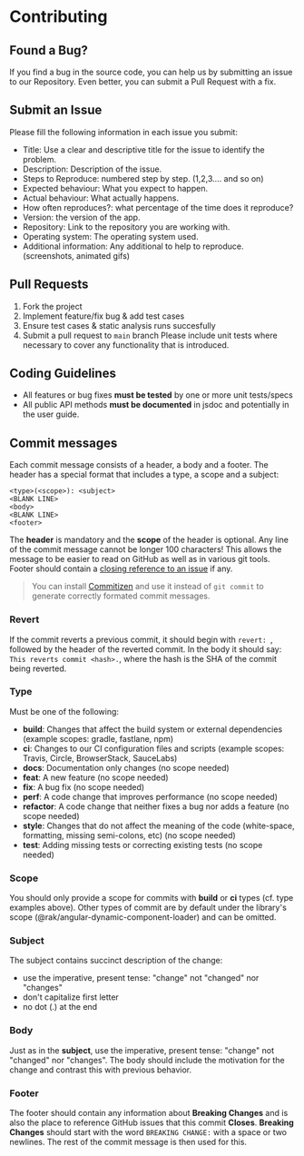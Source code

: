 # Contributing

## Found a Bug?

If you find a bug in the source code, you can help us by submitting an issue to our Repository. Even better, you can submit a Pull Request with a fix.

## Submit an Issue

Please fill the following information in each issue you submit:

- Title: Use a clear and descriptive title for the issue to identify the problem.
- Description: Description of the issue.
- Steps to Reproduce: numbered step by step. (1,2,3.… and so on)
- Expected behaviour: What you expect to happen.
- Actual behaviour: What actually happens.
- How often reproduces?: what percentage of the time does it reproduce?
- Version: the version of the app.
- Repository: Link to the repository you are working with.
- Operating system: The operating system used.
- Additional information: Any additional to help to reproduce. (screenshots, animated gifs)

## Pull Requests

1. Fork the project
2. Implement feature/fix bug & add test cases
3. Ensure test cases & static analysis runs succesfully
4. Submit a pull request to `main` branch
   Please include unit tests where necessary to cover any functionality that is introduced.

## Coding Guidelines

- All features or bug fixes **must be tested** by one or more unit tests/specs
- All public API methods **must be documented** in jsdoc and potentially in the user guide.

## Commit messages

Each commit message consists of a header, a body and a footer. The header has a special format that includes a type, a scope and a subject:

```
<type>(<scope>): <subject>
<BLANK LINE>
<body>
<BLANK LINE>
<footer>
```

The **header** is mandatory and the **scope** of the header is optional.
Any line of the commit message cannot be longer 100 characters! This allows the message to be easier
to read on GitHub as well as in various git tools.
Footer should contain a [closing reference to an issue](https://help.github.com/articles/closing-issues-via-commit-messages/) if any.

> You can install [Commitizen](https://github.com/commitizen/cz-cli) and use it instead of `git commit` to generate correctly formated commit messages. 

### Revert

If the commit reverts a previous commit, it should begin with `revert: `, followed by the header of the reverted commit. In the body it should say: `This reverts commit <hash>.`, where the hash is the SHA of the commit being reverted.

### Type

Must be one of the following:

- **build**: Changes that affect the build system or external dependencies (example scopes: gradle, fastlane, npm)
- **ci**: Changes to our CI configuration files and scripts (example scopes: Travis, Circle, BrowserStack, SauceLabs)
- **docs**: Documentation only changes (no scope needed)
- **feat**: A new feature (no scope needed)
- **fix**: A bug fix (no scope needed)
- **perf**: A code change that improves performance (no scope needed)
- **refactor**: A code change that neither fixes a bug nor adds a feature (no scope needed)
- **style**: Changes that do not affect the meaning of the code (white-space, formatting, missing semi-colons, etc) (no scope needed)
- **test**: Adding missing tests or correcting existing tests (no scope needed)

### Scope

You should only provide a scope for commits with **build** or **ci** types (cf. type examples above).
Other types of commit are by default under the library's scope (@rak/angular-dynamic-component-loader) and can be omitted.

### Subject

The subject contains succinct description of the change:

- use the imperative, present tense: "change" not "changed" nor "changes"
- don't capitalize first letter
- no dot (.) at the end

### Body

Just as in the **subject**, use the imperative, present tense: "change" not "changed" nor "changes".
The body should include the motivation for the change and contrast this with previous behavior.

### Footer

The footer should contain any information about **Breaking Changes** and is also the place to
reference GitHub issues that this commit **Closes**.
**Breaking Changes** should start with the word `BREAKING CHANGE:` with a space or two newlines. The rest of the commit message is then used for this.
